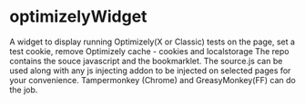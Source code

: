 # optimizelyWidget
A widget to display running Optimizely(X or Classic) tests on the page, set a test cookie, remove Optimizely cache - cookies and localstorage
The repo contains the souce javascript and the bookmarklet.
The source.js can be used along with any js injecting addon to be injected on selected pages for your convenience. Tampermonkey (Chrome) and GreasyMonkey(FF) can do the job.
